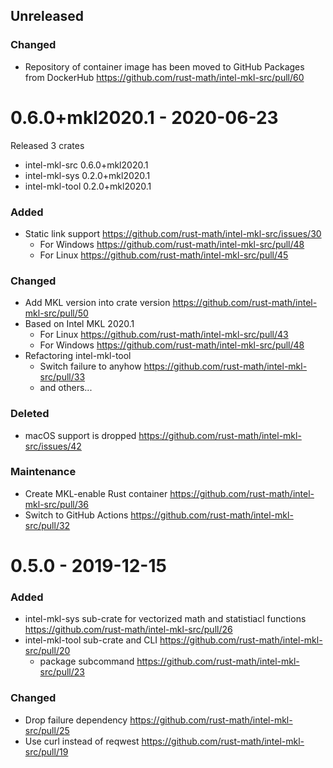 Unreleased
-----------

### Changed

- Repository of container image has been moved to GitHub Packages from DockerHub https://github.com/rust-math/intel-mkl-src/pull/60

0.6.0+mkl2020.1 - 2020-06-23
=============================

Released 3 crates

- intel-mkl-src 0.6.0+mkl2020.1
- intel-mkl-sys 0.2.0+mkl2020.1
- intel-mkl-tool 0.2.0+mkl2020.1

### Added

- Static link support https://github.com/rust-math/intel-mkl-src/issues/30
  - For Windows https://github.com/rust-math/intel-mkl-src/pull/48
  - For Linux https://github.com/rust-math/intel-mkl-src/pull/45

### Changed
- Add MKL version into crate version https://github.com/rust-math/intel-mkl-src/pull/50
- Based on Intel MKL 2020.1
  - For Linux https://github.com/rust-math/intel-mkl-src/pull/43
  - For Windows https://github.com/rust-math/intel-mkl-src/pull/48
- Refactoring intel-mkl-tool
  - Switch failure to anyhow https://github.com/rust-math/intel-mkl-src/pull/33
  - and others...

### Deleted
- macOS support is dropped https://github.com/rust-math/intel-mkl-src/issues/42

### Maintenance
- Create MKL-enable Rust container https://github.com/rust-math/intel-mkl-src/pull/36
- Switch to GitHub Actions https://github.com/rust-math/intel-mkl-src/pull/32

0.5.0 - 2019-12-15
===================

### Added
- intel-mkl-sys sub-crate for vectorized math and statistiacl functions https://github.com/rust-math/intel-mkl-src/pull/26
- intel-mkl-tool sub-crate and CLI https://github.com/rust-math/intel-mkl-src/pull/20
  - package subcommand https://github.com/rust-math/intel-mkl-src/pull/23

### Changed
- Drop failure dependency https://github.com/rust-math/intel-mkl-src/pull/25
- Use curl instead of reqwest https://github.com/rust-math/intel-mkl-src/pull/19
